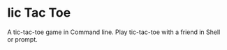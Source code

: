 # Iic Tac Toe
A tic-tac-toe game in Command line.
Play tic-tac-toe with a friend in Shell or prompt.
